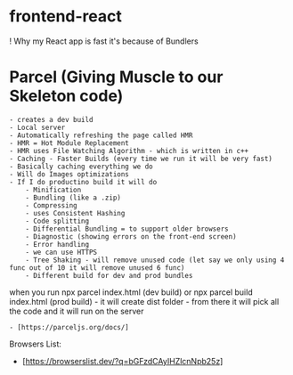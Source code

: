 # frontend-react

! Why my React app is fast it's because of Bundlers 
# Parcel (Giving Muscle to our Skeleton code)

    - creates a dev build
    - Local server
    - Automatically refreshing the page called HMR
    - HMR = Hot Module Replacement
    - HMR uses File Watching Algorithm - which is written in c++
    - Caching - Faster Builds (every time we run it will be very fast)
    - Basically caching everything we do
    - Will do Images optimizations
    - If I do productino build it will do 
        - Minification
        - Bundling (like a .zip)
        - Compressing 
        - uses Consistent Hashing
        - Code splitting
        - Differential Bundling = to support older browsers
        - Diagnostic (showing errors on the front-end screen)
        - Error handling
        - we can use HTTPS
        - Tree Shaking - will remove unused code (let say we only using 4 func out of 10 it will remove unused 6 func)
        - Different build for dev and prod bundles

when you run npx parcel index.html (dev build) or npx parcel build index.html (prod build)
    - it will create dist folder
    - from there it will pick all the code and it will run on the server

    - [https://parceljs.org/docs/]

Browsers List:
- [https://browserslist.dev/?q=bGFzdCAyIHZlcnNpb25z]